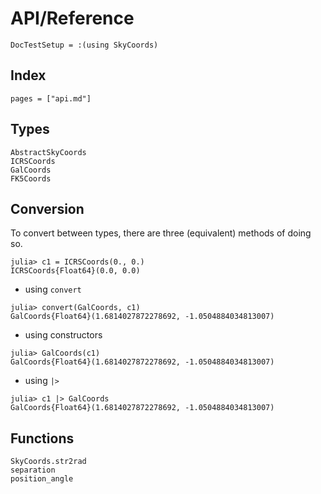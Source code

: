 # API/Reference

```@meta
DocTestSetup = :(using SkyCoords)
```

## Index

```@index
pages = ["api.md"]
```

## Types

```@docs
AbstractSkyCoords
ICRSCoords
GalCoords
FK5Coords
```

## Conversion

To convert between types, there are three (equivalent) methods of doing so.

```jldoctest convsetup
julia> c1 = ICRSCoords(0., 0.)
ICRSCoords{Float64}(0.0, 0.0)
```

- using `convert`
```jldoctest convsetup
julia> convert(GalCoords, c1)
GalCoords{Float64}(1.6814027872278692, -1.0504884034813007)
```
- using constructors
```jldoctest convsetup
julia> GalCoords(c1)
GalCoords{Float64}(1.6814027872278692, -1.0504884034813007)
```
- using `|>`
```jldoctest convsetup
julia> c1 |> GalCoords
GalCoords{Float64}(1.6814027872278692, -1.0504884034813007)
```

## Functions

```@docs
SkyCoords.str2rad
separation
position_angle
```
